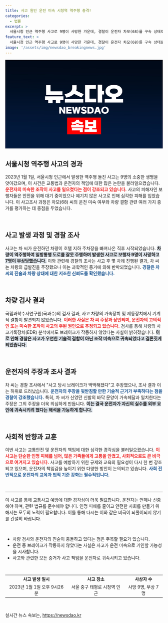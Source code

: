 ```yaml
---
title: 사고 원인 운전 미숙 시청역 역주행 충격!
categories:
  - 법률
excerpt: >
  서울시청 인근 역주행 사고로 9명이 사망한 가운데, 경찰이 운전자 차모(68)를 구속 상태로 검찰에 송치했습니다. 차량 결함이 없고, 사고 당시 운전 조작 미숙이 밝혀져 충격을 안기고 있습니다. 클릭해 사건의 전말을 확인하세요!
feature_text: >
  서울시청 인근 역주행 사고로 9명이 사망한 가운데, 경찰이 운전자 차모(68)를 구속 상태로 검찰에 송치했습니다. 차량 결함이 없고, 사고 당시 운전 조작 미숙이 밝혀져 충격을 안기고 있습니다. 클릭해 사건의 전말을 확인하세요!
image: '/assets/img/newsdao_breakingnews.jpg'
---
```


<p><img src="/assets/img/newsdao_breakingnews.jpg" alt="cryptoinkorea 속보" /></p>

<h2 data-ke-size="size26">서울시청 역주행 사고의 경과</h2>

<p data-ke-size="size16">2023년 1월 1일, 서울시청 인근에서 발생한 역주행 돌진 사고는 9명의 소중한 생명을 앗아갔으며, 이 사건은 교통법과 운전자의 책임에 대한 많은 논란을 불러일으켰습니다. <b><span style="color: #ee2323;">운전자의 미숙한 조작이 사고를 일으켰다는 점이 강조되고 있습니다.</span></b> 사고의 피해자인 보행자들은 안전을 위해 대기 중이었으나 예기치 않은 사고로 인해 심각한 피해를 입었습니다. 이 사고조사 과정은 차모(68) 씨의 운전 미숙 여부와 차량 결함 관련 여러 가지 증거를 평가하는 데 중점을 두었습니다.</p>

<p data-ke-size="size16">&nbsp;</p>

<h2 data-ke-size="size26">사고 발생 과정 및 경찰 조사</h2>

<p data-ke-size="size16">사고는 차 씨가 운전하던 차량이 호텔 지하 주차장을 빠져나온 직후 시작되었습니다. <b><span style="background-color: #21538527;">차량이 역주행하여 일방통행 도로를 잘못 주행하며 발생한 사고로 보행자 9명이 사망하고 7명이 부상당했습니다.</span></b> 이와 관련해 경찰의 조사는 사고 후 몇 차례 진행된 결과, 차 씨는 차량의 급발진을 주장했으나 이는 과학적인 증거에 의해 반박되었습니다. <b><span style="color: #1a5490;">경찰은 차 씨의 진술과 차량 상태에 대한 저조한 신뢰도를 확인했습니다.</span></b></p>

<p data-ke-size="size16">&nbsp;</p>

<h2 data-ke-size="size26">차량 검사 결과</h2>

<p data-ke-size="size16">국립과학수사연구원(국과수)의 검사 결과, 사고 차량의 가속장치 및 제동장치에서 기계적 결함이 발견되지 않았습니다. <b><span style="color: #ee2323;">이러한 사실은 차 씨 주장과 상반되며, 운전자의 고의적인 또는 미숙한 조작이 사고의 주된 원인으로 추정되고 있습니다.</span></b> 검사를 통해 차량의 사고기록장치(EDR) 분석에서도 브레이크가 작동하지 않았다는 사실이 밝혀졌습니다. <b><span style="background-color: #21538527;">이로 인해 경찰은 사고가 우연한 기술적 결함이 아닌 조작 미숙으로 귀속되었다고 결론짓게 되었습니다.</span></b></p>

<p data-ke-size="size16">&nbsp;</p>

<h2 data-ke-size="size26">운전자의 주장과 조사 결과</h2>

<p data-ke-size="size16">차 씨는 경찰 조사에서 "사고 당시 브레이크가 딱딱해졌다"고 주장했으나, 조사 결과 이는 허위로 드러났습니다. <b><span style="color: #1a5490;">운전자의 주장을 뒷받침할 만한 기술적 근거가 부족하다는 점을 경찰이 강조했습니다.</span></b> 특히, 차 씨가 신었던 신발의 바닥 문양이 가속페달과 일치한다는 주장은 그의 주장을 더욱 의심하게 만듭니다. <b><span style="background-color: #21538527;">이는 결국 운전자가 자신의 실수를 외부 요인에 귀속시키려 했다는 해석을 가능하게 합니다.</span></b></p>

<p data-ke-size="size16">&nbsp;</p>

<h2 data-ke-size="size26">사회적 반향과 교훈</h2>

<p data-ke-size="size16">이번 사고는 교통안전 및 운전자의 책임에 대한 심각한 경각심을 불러일으켰습니다. <b><span style="color: #ee2323;">이 사고는 단순한 인명 피해를 넘어, 많은 가족들에게 고통을 안겼고, 사회적으로도 큰 비극으로 여겨지고 있습니다.</span></b> 사고를 예방하기 위한 규제와 교육의 필요성이 다시 한 번 강조되고 있으며, 운전자의 책임감을 높이기 위한 다양한 방안이 논의되고 있습니다. <b><span style="color: #1a5490;">사회 전반적으로 운전자의 교육과 법적 기준 강화는 필수적입니다.</span></b></p>

<p data-ke-size="size16">&nbsp;</p>

<hr/>

<p data-ke-size="size16">이 사고를 통해 교통사고 예방에 대한 경각심이 더욱 필요합니다. 운전자는 언제나 신중해야 하며, 관련 법규를 준수해야 합니다. 인명 피해를 줄이고 안전한 사회를 만들기 위해서는 모두의 노력이 필요합니다. 이를 통해 다시는 이와 같은 비극이 되풀이되지 않기를 간절히 바랍니다.</p>

<p data-ke-size="size16">&nbsp;</p>

<ul>
<li>차량 검사와 운전자의 진술이 충돌하고 있다는 점은 주목할 필요가 있습니다.</li>
<li>운전 중 브레이크가 작동하지 않았다는 사실은 사고가 운전 미숙으로 기인할 가능성을 시사합니다.</li>
<li>사고와 관련한 모든 증거가 사고 책임을  운전자로 귀속시키고 있습니다.</li>
</ul>

<p data-ke-size="size16">&nbsp;</p>

<table>
<tr>
<td style="text-align: center; height: 17px;"><b>사고 발생 일시</b></td>
<td style="text-align: center; height: 17px;"><b>사고 장소</b></td>
<td style="text-align: center; height: 17px;"><b>사상자 수</b></td>
</tr>
<tr>
<td style="text-align: center; height: 17px;">2023년 1월 1일 오후 9시26분</td>
<td style="text-align: center; height: 17px;">서울 중구 태평로 시청역 인근</td>
<td style="text-align: center; height: 17px;">사망 9명, 부상 7명</td>
</tr>
</table>

<p data-ke-size="size16">&nbsp;</p>
실시간 뉴스 속보는, <a href="https://newsdao.kr" rel="dofollow">https://newsdao.kr</a>


